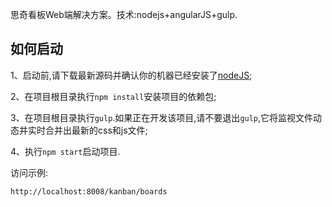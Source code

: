 思奇看板Web端解决方案。技术:nodejs+angularJS+gulp.

## 如何启动

1、启动前,请下载最新源码并确认你的机器已经安装了[nodeJS](https://nodejs.org/en/);

2、在项目根目录执行`npm install`安装项目的依赖包;

3、在项目根目录执行`gulp`.如果正在开发该项目,请不要退出`gulp`,它将监视文件动态并实时合并出最新的css和js文件;

4、执行`npm start`启动项目.


访问示例:

```
http://localhost:8008/kanban/boards
```
